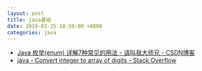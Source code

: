 ```yaml
---
layout: post
title: java基础
date: 2019-03-25 18:59:00 +0800
categories: java
---
```


* [Java 枚举(enum) 详解7种常见的用法 - 请叫我大师兄 - CSDN博客](https://blog.csdn.net/qq_27093465/article/details/52180865)
* [java - Convert integer to array of digits - Stack Overflow](https://stackoverflow.com/q/8033550/5954068)
